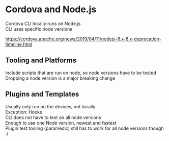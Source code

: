 # Cordova and Node.js

Cordova CLI locally runs on Node.js  
CLI uses specific node versions

https://cordova.apache.org/news/2019/04/11/nodejs-6.x-8.x-deprecation-timeline.html

## Tooling and Platforms

Include scripts that are run on node, so node versions have to be tested  
Dropping a node version is a major breaking change

## Plugins and Templates

Usually only run on the devices, not locally  
Exception: Hooks  
CLI does not have to test on all node versions  
Enough to use one Node version, newest and fastest  
Plugin test tooling (paramedic) still has to work for all node versions though :/
